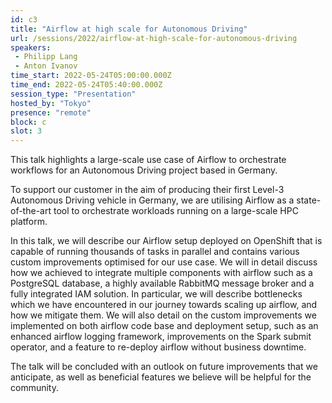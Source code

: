 ```yaml
---
id: c3
title: "Airflow at high scale for Autonomous Driving"
url: /sessions/2022/airflow-at-high-scale-for-autonomous-driving
speakers:
 - Philipp Lang
 - Anton Ivanov
time_start: 2022-05-24T05:00:00.000Z
time_end: 2022-05-24T05:40:00.000Z
session_type: "Presentation"
hosted_by: "Tokyo"
presence: "remote"
block: c
slot: 3
---
```


This talk highlights a large-scale use case of Airflow to orchestrate workflows for an Autonomous Driving project based in Germany.
 
 
 
 To support our customer in the aim of producing their first Level-3 Autonomous Driving vehicle in Germany, we are utilising Airflow as a state-of-the-art tool to orchestrate workloads running on a large-scale HPC platform. 
 
 In this talk, we will describe our Airflow setup deployed on OpenShift that is capable of running thousands of tasks in parallel and contains various custom improvements optimised for our use case. We will in detail discuss how we achieved to integrate multiple components with airflow such as a PostgreSQL database, a highly available RabbitMQ message broker and a fully integrated IAM solution. In particular, we will describe bottlenecks which we have encountered in our journey towards scaling up airflow, and how we mitigate them. We will also detail on the custom improvements we implemented on both airflow code base and deployment setup, such as an enhanced airflow logging framework, improvements on the Spark submit operator, and a feature to re-deploy airflow without business downtime. 
 
 
 
 The talk will be concluded with an outlook on future improvements that we anticipate, as well as beneficial features we believe will be helpful for the community.